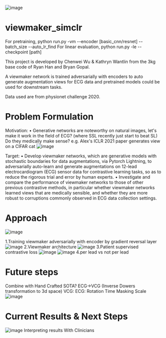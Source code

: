 ![image](https://user-images.githubusercontent.com/36363910/156784737-1cc4bb54-4673-4b6c-a935-eacf723ef867.png)

# viewmaker_simclr

For pretraining, python run.py -vm --encoder [basic_cnn/resnet] --batch_size --auto_lr_find
For linear evaluation, python run.py -le --checkpoint [path]

This project is developed by Chenwei Wu & Kathryn Wantlin from the 3kg base code of Ryan Han and Bryan Gopal.

A viewmaker network is trained adversarially with encoders to auto generate augmentation views for ECG data and pretrained models could be used for downstream tasks.

Data used are from physionet challenge 2020.

# Problem Formulation

Motivation: 
• Generative networks are noteworthy on natural images, let's make it work in the field of ECG? (where SSL recently just start to beat SL) Do they medically make sense?
e.g. Alex's ICLR 2021 paper generates view on a CIFAR cat
![image](https://user-images.githubusercontent.com/36363910/156784794-d9f41104-ffd3-4ed2-be32-8040932686b1.png)

Target: 
• Develop viewmaker networks, which are generative models with stochastic boundaries for data augmentations, via Pytorch Lightning, to adversarially auto-learn and generate augmentations on 12-lead electrocardiogram (ECG) sensor data for contrastive learning tasks, so as to reduce the rigorous trial and error by human experts. 
• Investigate and compare the performance of viewmaker networks to those of other previous contrastive methods, in particular whether viewmaker networks learned views that are medically sensible, and whether they are more robust to corruptions commonly observed in ECG data collection settings. 

# Approach
![image](https://user-images.githubusercontent.com/36363910/156784897-75fae05f-2190-4a76-bdfa-9e28c7540ee3.png)

1.Training viewmaker adversarially with encoder by gradient reversal layer
![image](https://user-images.githubusercontent.com/36363910/156784922-a4194a7d-7fb0-4267-ae14-b37271557a9b.png)
2.Viewmaker architecture
![image](https://user-images.githubusercontent.com/36363910/156784953-d509e14d-16a2-4e02-a70f-de7d73842221.png)
3.Patient supervised contrastive loss
![image](https://user-images.githubusercontent.com/36363910/156785023-e27f2f76-7ae3-4047-a2dd-c76b56bc1c91.png)
![image](https://user-images.githubusercontent.com/36363910/156785032-ef073d45-9618-405b-ba7c-c2d2a91d6556.png)
4.per lead vs not per lead

# Future steps

Combine with Hand Crafted SOTA?
ECG->VCG
(Inverse Dowers transformation to 3d space)
VCG:                                  ECG:
Rotation                            Time Masking
Scale
![image](https://user-images.githubusercontent.com/36363910/156785134-b82efeee-fa58-4e6b-b698-e460c1e4df45.png)

# Current Results & Next Steps
![image](https://user-images.githubusercontent.com/36363910/156785203-c9280c2c-03df-4fdc-8a3e-0eaa18fc96b7.png)
Interpreting results With Clinicians






